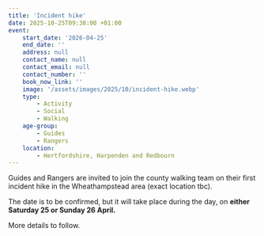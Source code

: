 ```yaml
---
title: 'Incident hike'
date: 2025-10-25T09:38:00 +01:00
event:
    start_date: '2026-04-25'
    end_date: ''
    address: null
    contact_name: null
    contact_email: null
    contact_number: ''
    book_now_link: ''
    image: '/assets/images/2025/10/incident-hike.webp'
    type:
        - Activity
        - Social
        - Walking
    age-group:
        - Guides
        - Rangers
    location:
        - Hertfordshire, Harpenden and Redbourn
---
```

Guides and Rangers are invited to join the county walking team on their first incident hike in the Wheathampstead area (exact location tbc).

The date is to be confirmed, but it will take place during the day, on **either Saturday 25 or Sunday 26 April.**

More details to follow.
